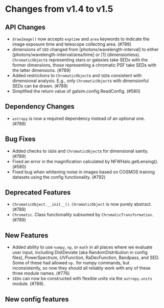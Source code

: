 Changes from v1.4 to v1.5
=========================

API Changes
-----------

- `drawImage()` now accepts `exptime` and `area` keywords to indicate the image
  exposure time and telescope collecting area. (#789)
- dimensions of `SED` changed from [photons/wavelength-interval] to either
  [photons/wavelength-interval/area/time] or [1] (dimensionless).  
  `ChromaticObject`s representing stars or galaxies take SEDs with the former
  dimensions, those representing a chromatic PSF take SEDs with the latter
  dimensions. (#789)
- Added restrictions to `ChromaticObject`s and `SED`s consistent with
  dimensional analysis.  E.g., only `ChromaticObject`s with dimensionful SEDs
  can be drawn. (#789)
- Simplified the return value of galsim.config.ReadConfig. (#580)


Dependency Changes
------------------
- `astropy` is now a required dependency instead of an optional one. (#789)


Bug Fixes
---------

- Added checks to `SED`s and `ChromaticObject`s for dimensional sanity. (#789)
- Fixed an error in the magnification calculated by NFWHalo.getLensing(). (#580)
- Fixed bug when whitening noise in images based on COSMOS training datasets
  using the config functionality. (#792)

Deprecated Features
-------------------

- `ChromaticObject.__init__()`.  `ChromaticObject` is now purely abstract.
  (#789)
- `Chromatic`.  Class functionality subsumed by `ChromaticTransformation`.
  (#789)


New Features
------------

- Added ability to use `numpy`, `np`, or `math` in all places where we evaluate
  user input, including DistDeviate (aka RandomDistribution in config files),
  PowerSpectrum, UVFunction, RaDecFunction, Bandpass, and SED.  Some of these
  had allowed `np.` for numpy commands, but inconsistently, so now they should
  all reliably work with any of these three module names. (#776)
- `SED`s can now be constructed with flexible units via the `astropy.units`
  module. (#789).


New config features
-------------------
